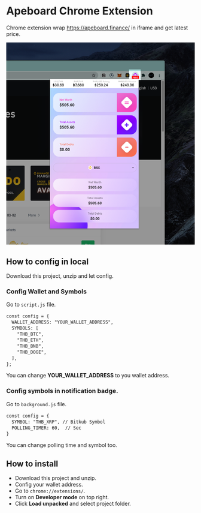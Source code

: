 # Apeboard Chrome Extension

Chrome extension wrap https://apeboard.finance/ in iframe and get latest price.

![Apeboard Chrome Extension](https://github.com/notjiam/apeboard-chrome-extension/blob/main/image.png?raw=true)

## How to config in local

Download this project, unzip and let config.

### Config Wallet and Symbols
Go to `script.js` file.
```
const config = {
  WALLET_ADDRESS: "YOUR_WALLET_ADDRESS",
  SYMBOLS: [
    "THB_BTC",
    "THB_ETH",
    "THB_BNB",
    "THB_DOGE",
  ],
};
```

You can change **YOUR_WALLET_ADDRESS** to you wallet address.

### Config symbols in notification badge.

Go to `background.js` file.

```
const config = {
  SYMBOL: "THB_XRP", // Bitkub Symbol
  POLLING_TIMER: 60,  // Sec
}
```
You can change polling time and symbol too.

## How to install
- Download this project and unzip.
- Config your wallet address.
- Go to `chrome://extensions/`.
- Turn on **Developer mode** on top right.
- Click **Load unpacked** and select project folder.
